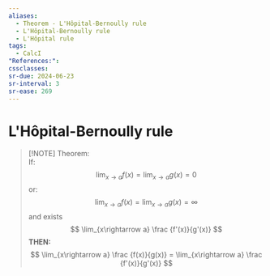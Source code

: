 ```yaml
---
aliases:
  - Theorem - L'Hôpital-Bernoully rule
  - L'Hôpital-Bernoully rule
  - L'Hôpital rule
tags:
  - CalcI
"References:": 
cssclasses: 
sr-due: 2024-06-23
sr-interval: 3
sr-ease: 269
---
```

# L'Hôpital-Bernoully rule


> [!NOTE] Theorem:  
> If: 
> $$
> \lim_{x\rightarrow a}f(x) =  \lim_{x\rightarrow a}g(x) = 0
> $$
> or: 
> $$
> \lim_{x\rightarrow a}f(x) =  \lim_{x\rightarrow a}g(x) = \infty
> $$
> and exists 
> $$
> \lim_{x\rightarrow a} \frac {f'(x)}{g'(x)}
> $$
> **THEN:**
> $$
> \lim_{x\rightarrow a} \frac {f(x)}{g(x)} = \lim_{x\rightarrow a} \frac {f'(x)}{g'(x)}
> $$


> 
